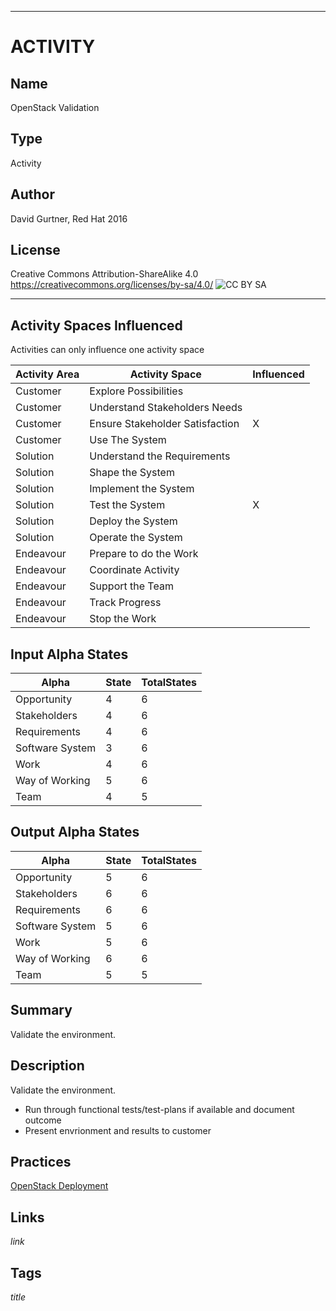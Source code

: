 ----------
# ACTIVITY
## Name
OpenStack Validation
## Type
Activity
## Author
David Gurtner, Red Hat 2016
## License
Creative Commons Attribution-ShareAlike 4.0
https://creativecommons.org/licenses/by-sa/4.0/
![CC BY SA](https://licensebuttons.net/l/by-sa/3.0/88x31.png)

----------

## Activity Spaces Influenced
Activities can only influence one activity space

| Activity Area | Activity Space | Influenced |
|---------------|----------------|------------|
|Customer|Explore Possibilities||
|Customer|Understand Stakeholders Needs||
|Customer|Ensure Stakeholder Satisfaction|X|
|Customer|Use The System||
|Solution|Understand the Requirements||
|Solution|Shape the System||
|Solution|Implement the System||
|Solution|Test the System|X|
|Solution|Deploy the System||
|Solution|Operate the System||
|Endeavour|Prepare to do the Work||
|Endeavour|Coordinate Activity||
|Endeavour|Support the Team||
|Endeavour|Track Progress||
|Endeavour|Stop the Work||

## Input Alpha States
Alpha | State | TotalStates
---| --- | ---
Opportunity|4|6
Stakeholders|4|6
Requirements|4|6
Software System|3|6
Work|4|6
Way of Working|5|6
Team|4|5

## Output Alpha States
Alpha | State | TotalStates
---| --- | ---
Opportunity|5|6
Stakeholders|6|6
Requirements|6|6
Software System|5|6
Work|5|6
Way of Working|6|6
Team|5|5

## Summary
Validate the environment.

## Description
Validate the environment.

* Run through functional tests/test-plans if available and document outcome
* Present envrionment and results to customer

## Practices
[OpenStack Deployment](https://github.com/semat-exists-org/content-practices/blob/openstack-deployment/OpenStack-Deployment.md)

## Links
$link$

## Tags
$title$
